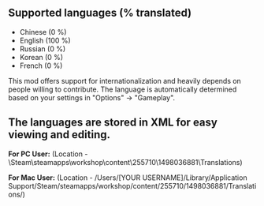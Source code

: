 ## Supported languages (% translated)
* Chinese (0 %)
* English (100 %)
* Russian (0 %) 
* Korean (0 %) 
* French (0 %) 

This mod offers support for internationalization and heavily depends on people willing to contribute. The language is automatically determined based on your settings in "Options" -> "Gameplay".

## The languages are stored in XML for easy viewing and editing. 

**For PC User:**
(Location - <Path to Steam>\Steam\steamapps\workshop\content\255710\1498036881\Translations)

**For Mac User:**
(Location - /Users/[YOUR USERNAME]/Library/Application Support/Steam/steamapps/workshop/content/255710/1498036881/Translations/)
